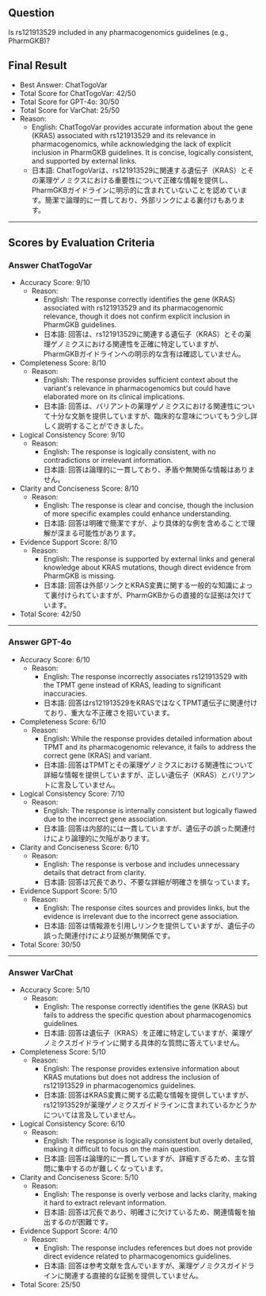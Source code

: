 ## Question

Is rs121913529 included in any pharmacogenomics guidelines (e.g., PharmGKB)?

## Final Result

- Best Answer: ChatTogoVar
- Total Score for ChatTogoVar: 42/50
- Total Score for GPT-4o: 30/50
- Total Score for VarChat: 25/50
- Reason:
  - English: ChatTogoVar provides accurate information about the gene (KRAS) associated with rs121913529 and its relevance in pharmacogenomics, while acknowledging the lack of explicit inclusion in PharmGKB guidelines. It is concise, logically consistent, and supported by external links.
  - 日本語: ChatTogoVarは、rs121913529に関連する遺伝子（KRAS）とその薬理ゲノミクスにおける重要性について正確な情報を提供し、PharmGKBガイドラインに明示的に含まれていないことを認めています。簡潔で論理的に一貫しており、外部リンクによる裏付けもあります。

---

## Scores by Evaluation Criteria

### Answer ChatTogoVar
- Accuracy Score: 9/10
  - Reason: 
    - English: The response correctly identifies the gene (KRAS) associated with rs121913529 and its pharmacogenomic relevance, though it does not confirm explicit inclusion in PharmGKB guidelines.
    - 日本語: 回答は、rs121913529に関連する遺伝子（KRAS）とその薬理ゲノミクスにおける関連性を正確に特定していますが、PharmGKBガイドラインへの明示的な含有は確認していません。
- Completeness Score: 8/10
  - Reason: 
    - English: The response provides sufficient context about the variant's relevance in pharmacogenomics but could have elaborated more on its clinical implications.
    - 日本語: 回答は、バリアントの薬理ゲノミクスにおける関連性について十分な文脈を提供していますが、臨床的な意味についてもう少し詳しく説明することができました。
- Logical Consistency Score: 9/10
  - Reason: 
    - English: The response is logically consistent, with no contradictions or irrelevant information.
    - 日本語: 回答は論理的に一貫しており、矛盾や無関係な情報はありません。
- Clarity and Conciseness Score: 8/10
  - Reason: 
    - English: The response is clear and concise, though the inclusion of more specific examples could enhance understanding.
    - 日本語: 回答は明確で簡潔ですが、より具体的な例を含めることで理解が深まる可能性があります。
- Evidence Support Score: 8/10
  - Reason: 
    - English: The response is supported by external links and general knowledge about KRAS mutations, though direct evidence from PharmGKB is missing.
    - 日本語: 回答は外部リンクとKRAS変異に関する一般的な知識によって裏付けられていますが、PharmGKBからの直接的な証拠は欠けています。
- Total Score: 42/50

---

### Answer GPT-4o
- Accuracy Score: 6/10
  - Reason: 
    - English: The response incorrectly associates rs121913529 with the TPMT gene instead of KRAS, leading to significant inaccuracies.
    - 日本語: 回答はrs121913529をKRASではなくTPMT遺伝子に関連付けており、重大な不正確さを招いています。
- Completeness Score: 6/10
  - Reason: 
    - English: While the response provides detailed information about TPMT and its pharmacogenomic relevance, it fails to address the correct gene (KRAS) and variant.
    - 日本語: 回答はTPMTとその薬理ゲノミクスにおける関連性について詳細な情報を提供していますが、正しい遺伝子（KRAS）とバリアントに言及していません。
- Logical Consistency Score: 7/10
  - Reason: 
    - English: The response is internally consistent but logically flawed due to the incorrect gene association.
    - 日本語: 回答は内部的には一貫していますが、遺伝子の誤った関連付けにより論理的に欠陥があります。
- Clarity and Conciseness Score: 6/10
  - Reason: 
    - English: The response is verbose and includes unnecessary details that detract from clarity.
    - 日本語: 回答は冗長であり、不要な詳細が明確さを損なっています。
- Evidence Support Score: 5/10
  - Reason: 
    - English: The response cites sources and provides links, but the evidence is irrelevant due to the incorrect gene association.
    - 日本語: 回答は情報源を引用しリンクを提供していますが、遺伝子の誤った関連付けにより証拠が無関係です。
- Total Score: 30/50

---

### Answer VarChat
- Accuracy Score: 5/10
  - Reason: 
    - English: The response correctly identifies the gene (KRAS) but fails to address the specific question about pharmacogenomics guidelines.
    - 日本語: 回答は遺伝子（KRAS）を正確に特定していますが、薬理ゲノミクスガイドラインに関する具体的な質問に答えていません。
- Completeness Score: 5/10
  - Reason: 
    - English: The response provides extensive information about KRAS mutations but does not address the inclusion of rs121913529 in pharmacogenomics guidelines.
    - 日本語: 回答はKRAS変異に関する広範な情報を提供していますが、rs121913529が薬理ゲノミクスガイドラインに含まれているかどうかについては言及していません。
- Logical Consistency Score: 6/10
  - Reason: 
    - English: The response is logically consistent but overly detailed, making it difficult to focus on the main question.
    - 日本語: 回答は論理的に一貫していますが、詳細すぎるため、主な質問に集中するのが難しくなっています。
- Clarity and Conciseness Score: 5/10
  - Reason: 
    - English: The response is overly verbose and lacks clarity, making it hard to extract relevant information.
    - 日本語: 回答は冗長であり、明確さに欠けているため、関連情報を抽出するのが困難です。
- Evidence Support Score: 4/10
  - Reason: 
    - English: The response includes references but does not provide direct evidence related to pharmacogenomics guidelines.
    - 日本語: 回答は参考文献を含んでいますが、薬理ゲノミクスガイドラインに関連する直接的な証拠を提供していません。
- Total Score: 25/50